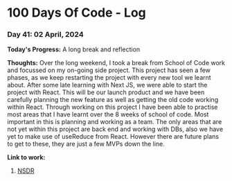 # 100 Days Of Code - Log

### Day 41: 02 April, 2024 

**Today's Progress:** A long break and reflection

**Thoughts:** Over the long weekend, I took a break from School of Code work and focussed on my on-going side project. This project has seen a few phases, as we keep restarting the project with every new tool we learnt about. After some late learning with Next JS, we were able to start the project with React. This will be our launch product and we have been carefully planning the new feature as well as getting the old code working within React. Through working on this project I have been able to practise most areas that I have learnt over the 8 weeks of school of code. Most important in this is planning and working as a team. The only areas that are not yet within this project are back end and working with DBs, also we have yet to make use of useReduce from React. However there are future plans to get to these, they are just a few MVPs down the line.

**Link to work:** 
1. [NSDR](https://www.youtube.com/watch?v=AKGrmY8OSHM)